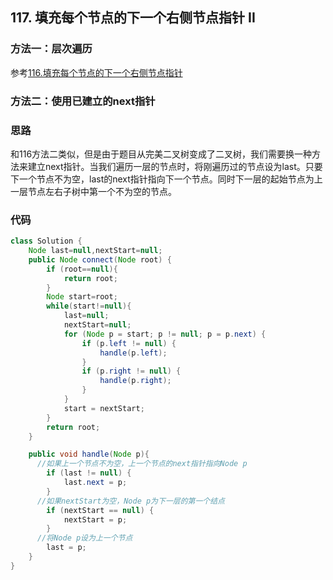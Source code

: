## 117. 填充每个节点的下一个右侧节点指针 II

### 方法一：层次遍历

参考[116.填充每个节点的下一个右侧节点指针](./116.填充每个节点的下一个右侧节点指针.md)

### 方法二：使用已建立的next指针

### 思路

和116方法二类似，但是由于题目从完美二叉树变成了二叉树，我们需要换一种方法来建立next指针。当我们遍历一层的节点时，将刚遍历过的节点设为last。只要下一个节点不为空，last的next指针指向下一个节点。同时下一层的起始节点为上一层节点左右子树中第一个不为空的节点。

### 代码

```java
class Solution {
    Node last=null,nextStart=null;
    public Node connect(Node root) {
        if (root==null){
            return root;
        }
        Node start=root;
        while(start!=null){
            last=null;
            nextStart=null;
            for (Node p = start; p != null; p = p.next) {
                if (p.left != null) {
                    handle(p.left);
                }
                if (p.right != null) {
                    handle(p.right);
                }
            }
            start = nextStart;
        }
        return root;
    }

    public void handle(Node p){
      //如果上一个节点不为空，上一个节点的next指针指向Node p
        if (last != null) {
            last.next = p;
        } 
      //如果nextStart为空，Node p为下一层的第一个结点
        if (nextStart == null) {
            nextStart = p;
        }
      //将Node p设为上一个节点
        last = p;
    }
}
```

